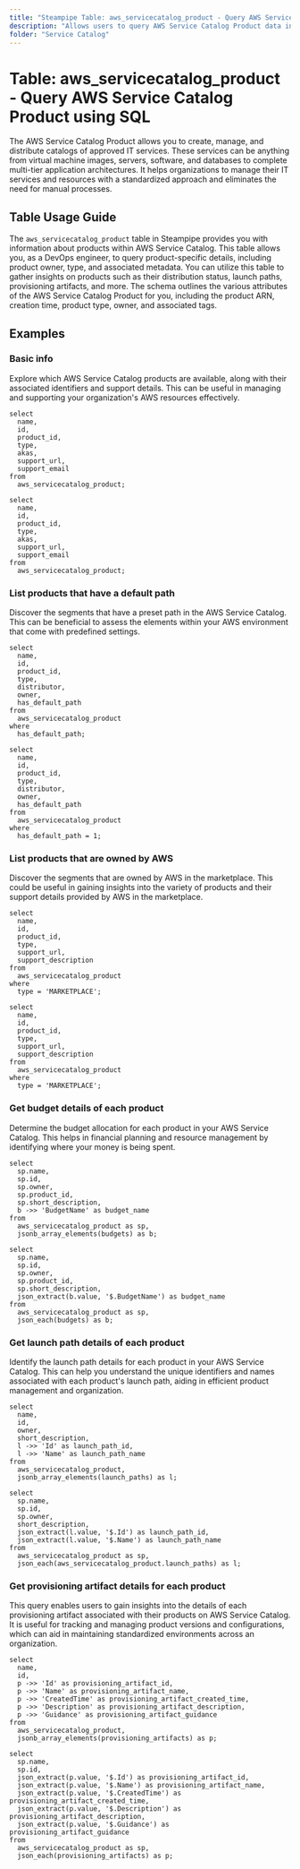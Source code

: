 ```yaml
---
title: "Steampipe Table: aws_servicecatalog_product - Query AWS Service Catalog Product using SQL"
description: "Allows users to query AWS Service Catalog Product data including product details, owner, type, and associated metadata."
folder: "Service Catalog"
---
```


# Table: aws_servicecatalog_product - Query AWS Service Catalog Product using SQL

The AWS Service Catalog Product allows you to create, manage, and distribute catalogs of approved IT services. These services can be anything from virtual machine images, servers, software, and databases to complete multi-tier application architectures. It helps organizations to manage their IT services and resources with a standardized approach and eliminates the need for manual processes.

## Table Usage Guide

The `aws_servicecatalog_product` table in Steampipe provides you with information about products within AWS Service Catalog. This table allows you, as a DevOps engineer, to query product-specific details, including product owner, type, and associated metadata. You can utilize this table to gather insights on products such as their distribution status, launch paths, provisioning artifacts, and more. The schema outlines the various attributes of the AWS Service Catalog Product for you, including the product ARN, creation time, product type, owner, and associated tags.

## Examples

### Basic info
Explore which AWS Service Catalog products are available, along with their associated identifiers and support details. This can be useful in managing and supporting your organization's AWS resources effectively.

```sql+postgres
select
  name,
  id,
  product_id,
  type,
  akas,
  support_url,
  support_email
from
  aws_servicecatalog_product;
```

```sql+sqlite
select
  name,
  id,
  product_id,
  type,
  akas,
  support_url,
  support_email
from
  aws_servicecatalog_product;
```

### List products that have a default path
Discover the segments that have a preset path in the AWS Service Catalog. This can be beneficial to assess the elements within your AWS environment that come with predefined settings.

```sql+postgres
select
  name,
  id,
  product_id,
  type,
  distributor,
  owner,
  has_default_path
from
  aws_servicecatalog_product
where
  has_default_path;
```

```sql+sqlite
select
  name,
  id,
  product_id,
  type,
  distributor,
  owner,
  has_default_path
from
  aws_servicecatalog_product
where
  has_default_path = 1;
```

### List products that are owned by AWS
Discover the segments that are owned by AWS in the marketplace. This could be useful in gaining insights into the variety of products and their support details provided by AWS in the marketplace.

```sql+postgres
select
  name,
  id,
  product_id,
  type,
  support_url,
  support_description
from
  aws_servicecatalog_product
where
  type = 'MARKETPLACE';
```

```sql+sqlite
select
  name,
  id,
  product_id,
  type,
  support_url,
  support_description
from
  aws_servicecatalog_product
where
  type = 'MARKETPLACE';
```

### Get budget details of each product
Determine the budget allocation for each product in your AWS Service Catalog. This helps in financial planning and resource management by identifying where your money is being spent.

```sql+postgres
select
  sp.name,
  sp.id,
  sp.owner,
  sp.product_id,
  sp.short_description,
  b ->> 'BudgetName' as budget_name
from
  aws_servicecatalog_product as sp,
  jsonb_array_elements(budgets) as b;
```

```sql+sqlite
select
  sp.name,
  sp.id,
  sp.owner,
  sp.product_id,
  sp.short_description,
  json_extract(b.value, '$.BudgetName') as budget_name
from
  aws_servicecatalog_product as sp,
  json_each(budgets) as b;
```

### Get launch path details of each product
Identify the launch path details for each product in your AWS Service Catalog. This can help you understand the unique identifiers and names associated with each product's launch path, aiding in efficient product management and organization.

```sql+postgres
select
  name,
  id,
  owner,
  short_description,
  l ->> 'Id' as launch_path_id,
  l ->> 'Name' as launch_path_name
from
  aws_servicecatalog_product,
  jsonb_array_elements(launch_paths) as l;
```

```sql+sqlite
select
  sp.name,
  sp.id,
  sp.owner,
  short_description,
  json_extract(l.value, '$.Id') as launch_path_id,
  json_extract(l.value, '$.Name') as launch_path_name
from
  aws_servicecatalog_product as sp,
  json_each(aws_servicecatalog_product.launch_paths) as l;
```

### Get provisioning artifact details for each product
This query enables users to gain insights into the details of each provisioning artifact associated with their products on AWS Service Catalog. It is useful for tracking and managing product versions and configurations, which can aid in maintaining standardized environments across an organization.

```sql+postgres
select
  name,
  id,
  p ->> 'Id' as provisioning_artifact_id,
  p ->> 'Name' as provisioning_artifact_name,
  p ->> 'CreatedTime' as provisioning_artifact_created_time,
  p ->> 'Description' as provisioning_artifact_description,
  p ->> 'Guidance' as provisioning_artifact_guidance
from
  aws_servicecatalog_product,
  jsonb_array_elements(provisioning_artifacts) as p;
```

```sql+sqlite
select
  sp.name,
  sp.id,
  json_extract(p.value, '$.Id') as provisioning_artifact_id,
  json_extract(p.value, '$.Name') as provisioning_artifact_name,
  json_extract(p.value, '$.CreatedTime') as provisioning_artifact_created_time,
  json_extract(p.value, '$.Description') as provisioning_artifact_description,
  json_extract(p.value, '$.Guidance') as provisioning_artifact_guidance
from
  aws_servicecatalog_product as sp,
  json_each(provisioning_artifacts) as p;
```